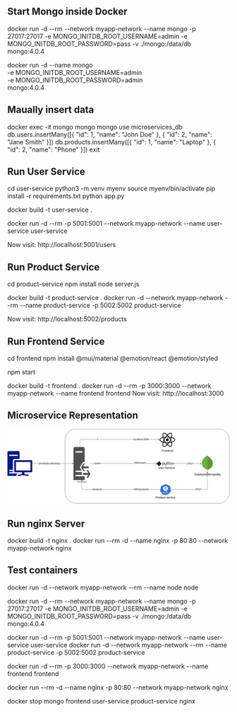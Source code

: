 ## Start Mongo inside Docker
docker run -d --rm  --network myapp-network --name mongo -p 27017:27017 -e MONGO_INITDB_ROOT_USERNAME=admin -e MONGO_INITDB_ROOT_PASSWORD=pass -v ./mongo:/data/db mongo:4.0.4

 docker run -d --name mongo \
	-e MONGO_INITDB_ROOT_USERNAME=admin \
	-e MONGO_INITDB_ROOT_PASSWORD=admin \
	mongo:4.0.4


## Maually insert data
docker exec -it mongo mongo
mongo
use microservices_db
db.users.insertMany([{ "id": 1, "name": "John Doe" }, { "id": 2, "name": "Jane Smith" }])
db.products.insertMany([{ "id": 1, "name": "Laptop" }, { "id": 2, "name": "Phone" }])
exit

## Run User Service 
cd user-service
python3 -m venv myenv
source myenv/bin/activate
pip install -r requirements.txt
python app.py

docker build -t user-service .

docker run -d --rm -p 5001:5001 --network myapp-network --name user-service user-service

Now visit: http://localhost:5001/users

## Run Product Service

cd product-service
npm install
node server.js

docker build -t product-service .
docker run -d  --network myapp-network --rm --name product-service -p 5002:5002 product-service

Now visit: http://localhost:5002/products

## Run Frontend Service
cd frontend
npm install @mui/material @emotion/react @emotion/styled

npm start

docker build -t frontend .
docker run -d --rm -p 3000:3000 --network myapp-network --name frontend frontend
Now visit: http://localhost:3000

## Microservice Representation
![Microservices Representation](Microservices-representation.png)

## Run nginx Server
docker build -t nginx .
docker run --rm -d --name nginx -p 80:80 --network myapp-network nginx

## Test containers
docker run -d --network myapp-network --rm --name node  node



docker run -d --rm  --network myapp-network --name mongo -p 27017:27017 -e MONGO_INITDB_ROOT_USERNAME=admin -e MONGO_INITDB_ROOT_PASSWORD=pass -v ./mongo:/data/db mongo:4.0.4

docker run -d --rm -p 5001:5001 --network myapp-network --name user-service user-service
docker run -d  --network myapp-network --rm --name product-service -p 5002:5002 product-service

docker run -d --rm -p 3000:3000 --network myapp-network --name frontend frontend


docker run --rm -d --name nginx -p 80:80 --network myapp-network nginx

docker stop mongo frontend user-service product-service nginx
